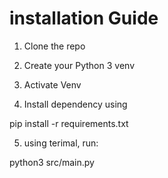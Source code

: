 # installation Guide

1. Clone the repo

2. Create your Python 3 venv

3. Activate Venv

4. Install dependency using


  pip install -r requirements.txt


5. using terimal, run:


  python3 src/main.py
